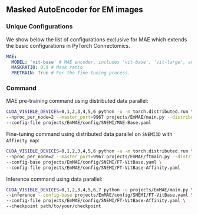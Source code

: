 ## Masked AutoEncoder for EM images

### Unique Configurations

We show below the list of configurations exclusive for MAE which extends the basic configurations in PyTorch Connectomics.

```yaml
MAE: 
  MODEL: 'vit-base' # MAE encoder, includes 'vit-base', 'vit-large', and 'vit-huge'.
  MASKRATIO: 0.9 # Mask ratio
  PRETRAIN: True # For the fine-tuning process.  
```

### Command

MAE pre-training command using distributed data parallel:

```bash
CUDA_VISIBLE_DEVICES=0,1,2,3,4,5,6 python -u -m torch.distributed.run \
--nproc_per_node=2 --master_port=9967 projects/EmMAE/main.py --distributed \
--config-file projects/EmMAE/config/SNEMI/MAE-Base.yaml 
```

Fine-tuning command using distributed data parallel on `SNEMI3D` with `Affinity map`:

```bash
CUDA_VISIBLE_DEVICES=0,1,2,3,4,5,6 python -u -m torch.distributed.run \
--nproc_per_node=2 --master_port=9967 projects/EmMAE/ftmain.py --distributed \
--config-base projects/EmMAE/config/SNEMI/FT-VitBase.yaml \
--config-file projects/EmMAE/config/SNEMI/FT-VitBase-Affinity.yaml
```

Inference command using data parallel:

```bash
CUDA_VISIBLE_DEVICES=0,1,2,3,4,5,6,7 python -u projects/EmMAE/main.py \
--inference --config-base projects/EmMAE/config/SNEMI/FT-VitBase.yaml \
--config-file projects/EmMAE/config/SNEMI/FT-VitBase-Affinity.yaml \
--checkpoint path/to/your/checkpoint
```
